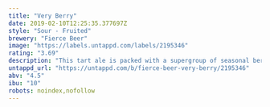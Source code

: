 ```yaml
---
title: "Very Berry"
date: 2019-02-10T12:25:35.377697Z
style: "Sour - Fruited"
brewery: "Fierce Beer"
image: "https://labels.untappd.com/labels/2195346"
rating: "3.69"
description: "This tart ale is packed with a supergroup of seasonal berries, with sweet notes of raspberry, blackberry and blackcurrant that balance off a puckering sour punch. This is a beer with the ROAR levels turned up to 11, so lets get jammin!"
untappd_url: "https://untappd.com/b/fierce-beer-very-berry/2195346"
abv: "4.5"
ibu: "10"
robots: noindex,nofollow
---
```

